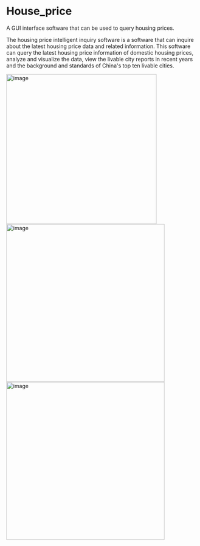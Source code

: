 # House_price
 A GUI interface software that can be used to query housing prices.
 
 The housing price intelligent inquiry software is a software that can inquire about the latest housing price data and related information. This software can query the latest housing price information of domestic housing prices, analyze and visualize the data, view the livable city reports in recent years and the background and standards of China's top ten livable cities.
 
 <img width="395" alt="image" src="https://user-images.githubusercontent.com/85149939/223907473-5ab96829-4f9b-4f64-957c-d27cde738ee6.png">

<img width="416" alt="image" src="https://user-images.githubusercontent.com/85149939/223907634-a4e6bd8e-c18f-4716-b102-fc217e846068.png">


<img width="416" alt="image" src="https://user-images.githubusercontent.com/85149939/223907669-f42485ef-3677-42f5-8241-31c6a187fed3.png">

